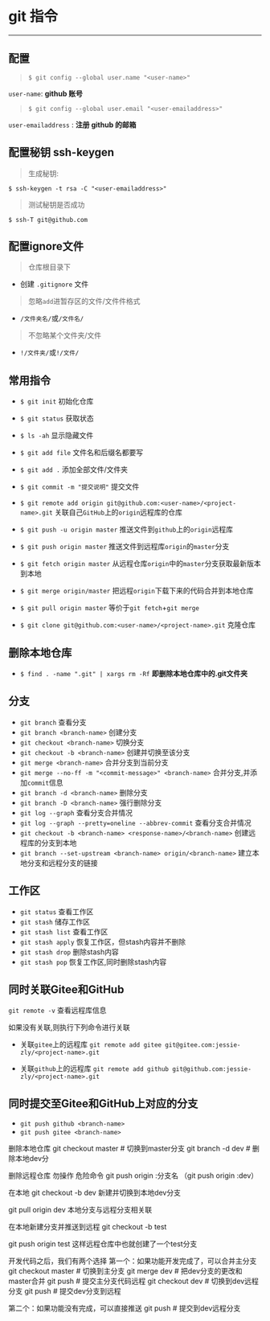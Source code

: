 ﻿# git 指令
--------------------------

## 配置

> `$ git config --global user.name "<user-name>"`

`user-name`: **github 账号**

> `$ git config --global user.email "<user-emailaddress>"`

`user-emailaddress` : **注册 github 的邮箱**

## 配置秘钥 ssh-keygen

> 生成秘钥:

`$ ssh-keygen -t rsa -C "<user-emailaddress>"`

> 测试秘钥是否成功

`$ ssh-T git@github.com`

## 配置ignore文件

> 仓库根目录下

* 创建 `.gitignore` 文件

> 忽略`add`进暂存区的文件/文件件格式

* `/文件夹名/`或`/文件名/`
	
> 不忽略某个文件夹/文件

* `!/文件夹/`或`!/文件/`


## 常用指令
* `$ git init` 初始化仓库
* `$ git status` 获取状态
* `$ ls -ah` 显示隐藏文件
* `$ git add file` 文件名和后缀名都要写
* `$ git add .` 添加全部文件/文件夹
* `$ git commit -m "提交说明"` 提交文件
* `$ git remote add origin git@github.com:<user-name>/<project-name>.git` 关联自己`GitHub`上的`origin`远程库的仓库
* `$ git push -u origin master` 推送文件到`github`上的`origin`远程库
* `$ git push origin master` 推送文件到远程库`origin`的`master`分支

* `$ git fetch origin master` 从远程仓库`origin`中的`master`分支获取最新版本到本地
* `$ git merge origin/master` 把远程`origin`下载下来的代码合并到本地仓库

* `$ git pull origin master` 等价于`git fetch`+`git merge`
* `$ git clone git@github.com:<user-name>/<project-name>.git` 克隆仓库

## 删除本地仓库
* `$ find . -name ".git" | xargs rm -Rf`
**即删除本地仓库中的.git文件夹**

## 分支
* `git branch` 查看分支
* `git branch <branch-name>` 创建分支
* `git checkout <branch-name>` 切换分支
* `git checkout -b <branch-name>` 创建并切换至该分支
* `git merge <branch-name>` 合并分支到当前分支
* `git merge --no-ff -m "<commit-message>" <branch-name>` 合并分支,并添加`commit`信息
* `git branch -d <branch-name>` 删除分支
* `git branch -D <branch-name>` 强行删除分支
* `git log --graph` 查看分支合并情况
* `git log --graph --pretty=oneline --abbrev-commit` 查看分支合并情况
* `git checkout -b <branch-name> <response-name>/<branch-name>` 创建远程<response-name>库的<branch-name>分支到本地
* `git branch --set-upstream <branch-name> origin/<branch-name>` 建立本地分支和远程分支的链接

## 工作区
* `git status` 查看工作区
* `git stash` 储存工作区
* `git stash list` 查看工作区
* `git stash apply` 恢复工作区，但stash内容并不删除
* `git stash drop` 删除stash内容
* `git stash pop` 恢复工作区,同时删除stash内容
## 同时关联Gitee和GitHub
`git remote -v` 查看远程库信息

如果没有关联,则执行下列命令进行关联
* 关联`gitee`上的远程库
`git remote add gitee git@gitee.com:jessie-zly/<project-name>.git`

* 关联`github`上的远程库
`git remote add github git@github.com:jessie-zly/<project-name>.git` 

## 同时提交至Gitee和GitHub上对应的分支
* `git push github <branch-name>`
* `git push gitee <branch-name>`

删除本地仓库
git checkout master # 切换到master分支
git branch -d dev # 删除本地dev分

删除远程仓库  勿操作 危险命令
git push origin :分支名
（git push origin :dev）     


在本地
git checkout -b dev 新建并切换到本地dev分支

git pull origin dev 本地分支与远程分支相关联

在本地新建分支并推送到远程
git checkout -b test

git push origin test 这样远程仓库中也就创建了一个test分支


开发代码之后，我们有两个选择
第一个：如果功能开发完成了，可以合并主分支
git checkout master # 切换到主分支
git merge dev # 把dev分支的更改和master合并
git push # 提交主分支代码远程
git checkout dev # 切换到dev远程分支
git push # 提交dev分支到远程

第二个：如果功能没有完成，可以直接推送
git push # 提交到dev远程分支


